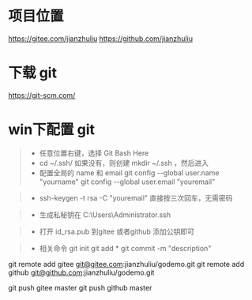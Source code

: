 # 项目位置
https://gitee.com/jianzhuliu
https://github.com/jianzhuliu

# 下载 git 
https://git-scm.com/

# win下配置 git
>- 任意位置右键，选择 Git Bash Here
>- cd ~/.ssh/  如果没有，则创建 mkdir ~/.ssh ，然后进入
>- 配置全局的 name 和 email 
git config --global user.name "yourname"
git config --global user.email "youremail"

>- ssh-keygen -t rsa -C "youremail"
直接按三次回车，无需密码

>- 生成私秘钥在
C:\Users\Administrator\.ssh

>- 打开 id_rsa.pub 到gitee 或者github 添加公钥即可

>- 相关命令
git init
git add *
git commit -m "description"

git remote add gitee git@gitee.com:jianzhuliu/godemo.git
git remote add github git@github.com:jianzhuliu/godemo.git

git push gitee master
git push github master
